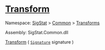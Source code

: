 # [Transform](./HSCPThinning-100663662.md)

Namespace: [SigStat]() > [Common](./../../README.md) > [Transforms](./../README.md)

Assembly: SigStat.Common.dll

[Transform](./HSCPThinning-100663662.md) ( [`Signature`](./../../Signature.md) signature )              
